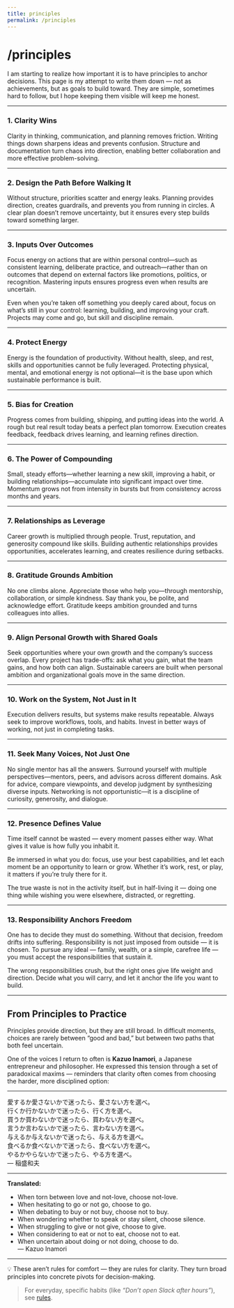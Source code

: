 ```yaml
---
title: principles
permalink: /principles
---
```


# /principles

I am starting to realize how important it is to have principles to anchor decisions. This page is my attempt to write them down — not as achievements, but as goals to build toward. They are simple, sometimes hard to follow, but I hope keeping them visible will keep me honest.

---

### 1. **Clarity Wins**

Clarity in thinking, communication, and planning removes friction. Writing things down sharpens ideas and prevents confusion. Structure and documentation turn chaos into direction, enabling better collaboration and more effective problem-solving.

---

### 2. **Design the Path Before Walking It**

Without structure, priorities scatter and energy leaks. Planning provides direction, creates guardrails, and prevents you from running in circles. A clear plan doesn’t remove uncertainty, but it ensures every step builds toward something larger.

---

### 3. **Inputs Over Outcomes**

Focus energy on actions that are within personal control—such as consistent learning, deliberate practice, and outreach—rather than on outcomes that depend on external factors like promotions, politics, or recognition. Mastering inputs ensures progress even when results are uncertain.

Even when you’re taken off something you deeply cared about, focus on what’s still in your control: learning, building, and improving your craft. Projects may come and go, but skill and discipline remain.

---

### 4. **Protect Energy**

Energy is the foundation of productivity. Without health, sleep, and rest, skills and opportunities cannot be fully leveraged. Protecting physical, mental, and emotional energy is not optional—it is the base upon which sustainable performance is built.

---

### 5. **Bias for Creation**

Progress comes from building, shipping, and putting ideas into the world. A rough but real result today beats a perfect plan tomorrow. Execution creates feedback, feedback drives learning, and learning refines direction.

---

### 6. **The Power of Compounding**

Small, steady efforts—whether learning a new skill, improving a habit, or building relationships—accumulate into significant impact over time. Momentum grows not from intensity in bursts but from consistency across months and years.

---

### 7. **Relationships as Leverage**

Career growth is multiplied through people. Trust, reputation, and generosity compound like skills. Building authentic relationships provides opportunities, accelerates learning, and creates resilience during setbacks.

---

### 8. **Gratitude Grounds Ambition**

No one climbs alone. Appreciate those who help you—through mentorship, collaboration, or simple kindness. Say thank you, be polite, and acknowledge effort. Gratitude keeps ambition grounded and turns colleagues into allies.

---

### 9. **Align Personal Growth with Shared Goals**

Seek opportunities where your own growth and the company’s success overlap. Every project has trade-offs: ask what you gain, what the team gains, and how both can align. Sustainable careers are built when personal ambition and organizational goals move in the same direction.

---

### 10. **Work on the System, Not Just in It**

Execution delivers results, but systems make results repeatable. Always seek to improve workflows, tools, and habits. Invest in better ways of working, not just in completing tasks.

---

### 11. **Seek Many Voices, Not Just One**

No single mentor has all the answers. Surround yourself with multiple perspectives—mentors, peers, and advisors across different domains. Ask for advice, compare viewpoints, and develop judgment by synthesizing diverse inputs. Networking is not opportunistic—it is a discipline of curiosity, generosity, and dialogue.

---

### 12. Presence Defines Value

Time itself cannot be wasted — every moment passes either way. What gives it value is how fully you inhabit it.

Be immersed in what you do: focus, use your best capabilities, and let each moment be an opportunity to learn or grow. Whether it’s work, rest, or play, it matters if you’re truly there for it.

The true waste is not in the activity itself, but in half-living it — doing one thing while wishing you were elsewhere, distracted, or regretting.

---

### 13. Responsibility Anchors Freedom

One has to decide they must do something. Without that decision, freedom drifts into suffering. Responsibility is not just imposed from outside — it is chosen. To pursue any ideal — family, wealth, or a simple, carefree life — you must accept the responsibilities that sustain it.

The wrong responsibilities crush, but the right ones give life weight and direction. Decide what you will carry, and let it anchor the life you want to build.

---

## From Principles to Practice

Principles provide direction, but they are still broad. In difficult moments, choices are rarely between “good and bad,” but between two paths that both feel uncertain.  

One of the voices I return to often is **Kazuo Inamori**, a Japanese entrepreneur and philosopher. He expressed this tension through a set of paradoxical maxims — reminders that clarity often comes from choosing the harder, more disciplined option:

---

愛するか愛さないかで迷ったら、愛さない方を選べ。  
行くか行かないかで迷ったら、行く方を選べ。  
買うか買わないかで迷ったら、買わない方を選べ。  
言うか言わないかで迷ったら、言わない方を選べ。  
与えるか与えないかで迷ったら、与える方を選べ。  
食べるか食べないかで迷ったら、食べない方を選べ。  
やるかやらないかで迷ったら、やる方を選べ。  
— 稲盛和夫

---

**Translated:**  
- When torn between love and not-love, choose not-love.  
- When hesitating to go or not go, choose to go.  
- When debating to buy or not buy, choose not to buy.  
- When wondering whether to speak or stay silent, choose silence.  
- When struggling to give or not give, choose to give.  
- When considering to eat or not to eat, choose not to eat.  
- When uncertain about doing or not doing, choose to do.  
— Kazuo Inamori

---

💡 These aren’t rules for comfort — they are rules for clarity. They turn broad principles into concrete pivots for decision-making.  

> For everyday, specific habits (like *“Don’t open Slack after hours”*), see [rules](/rules).
